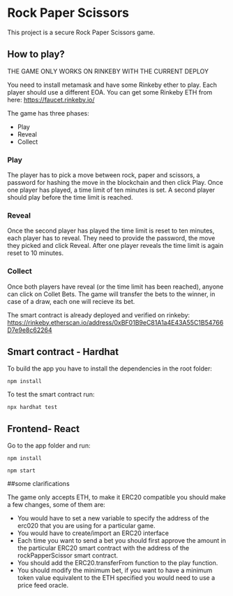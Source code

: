 # Rock Paper Scissors

This project is a secure Rock Paper Scissors game.

## How to play?

THE GAME ONLY WORKS ON RINKEBY WITH THE CURRENT DEPLOY

You need to install metamask and have some Rinkeby ether to play.
Each player should use a different EOA. 
You can get some Rinkeby ETH from here:
https://faucet.rinkeby.io/

The game has three phases:

- Play
- Reveal
- Collect

### Play

The player has to pick a move between rock, paper and scissors, a password for hashing the move in the blockchain and then click Play. Once one player has played, a time limit of ten minutes is set. A second player should play before the time limit is reached.

### Reveal

Once the second player has played the time limit is reset to ten minutes, each player has to reveal. They need to provide the password, the move they picked and click Reveal. After one player reveals the time limit is again reset to 10 minutes.

### Collect

Once both players have reveal (or the time limit has been reached), anyone can click on Collet Bets. The game will transfer the bets to the winner, in case of a draw, each one will recieve its bet.

The smart contract is already deployed and verified on rinkeby:
https://rinkeby.etherscan.io/address/0xBF01B9eC81A1a4E43A55C1B54766D7e9e8c62264


## Smart contract - Hardhat

To build the app you have to install the dependencies in the root folder:

```shell
npm install
```

To test the smart contract run:

```shell
npx hardhat test
```

## Frontend- React

Go to the app folder and run:

```shell
npm install
```

```shell
npm start
```

##some clarifications

The game only accepts ETH, to make it ERC20 compatible you should make a few changes, some of them are:
- You would have to set a new variable to specify the address of the erc020 that you are using for a particular game.
- You would have to create/import an ERC20 interface
- Each time you want to send a bet you should first approve the amount in the particular ERC20 smart contract with the address of the rockPapperScissor smart contract.
- You should add the ERC20.transferFrom function to the play function.
- You should modify the minimum bet, if you want to have a minimum token value equivalent to the ETH specified you would need to use a price feed oracle.
